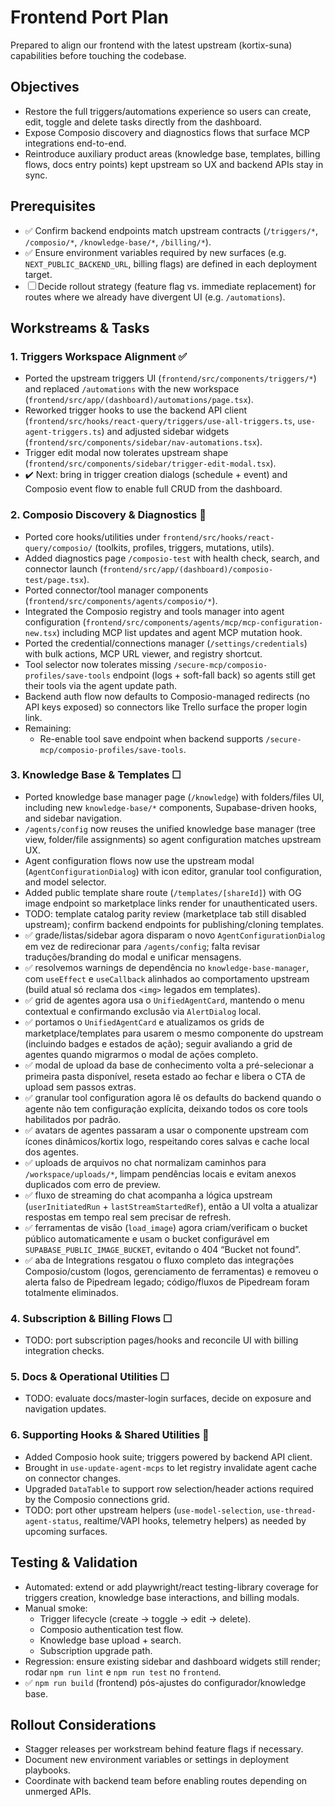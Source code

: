 # Frontend Port Plan

Prepared to align our frontend with the latest upstream (kortix-suna) capabilities before touching the codebase.

## Objectives
- Restore the full triggers/automations experience so users can create, edit, toggle and delete tasks directly from the dashboard.
- Expose Composio discovery and diagnostics flows that surface MCP integrations end-to-end.
- Reintroduce auxiliary product areas (knowledge base, templates, billing flows, docs entry points) kept upstream so UX and backend APIs stay in sync.

## Prerequisites
- ✅ Confirm backend endpoints match upstream contracts (`/triggers/*`, `/composio/*`, `/knowledge-base/*`, `/billing/*`).
- ✅ Ensure environment variables required by new surfaces (e.g. `NEXT_PUBLIC_BACKEND_URL`, billing flags) are defined in each deployment target.
- ☐ Decide rollout strategy (feature flag vs. immediate replacement) for routes where we already have divergent UI (e.g. `/automations`).

## Workstreams & Tasks

### 1. Triggers Workspace Alignment ✅
- Ported the upstream triggers UI (`frontend/src/components/triggers/*`) and replaced `/automations` with the new workspace (`frontend/src/app/(dashboard)/automations/page.tsx`).
- Reworked trigger hooks to use the backend API client (`frontend/src/hooks/react-query/triggers/use-all-triggers.ts`, `use-agent-triggers.ts`) and adjusted sidebar widgets (`frontend/src/components/sidebar/nav-automations.tsx`).
- Trigger edit modal now tolerates upstream shape (`frontend/src/components/sidebar/trigger-edit-modal.tsx`).
- ✔️ Next: bring in trigger creation dialogs (schedule + event) and Composio event flow to enable full CRUD from the dashboard.

### 2. Composio Discovery & Diagnostics 🚧
- Ported core hooks/utilities under `frontend/src/hooks/react-query/composio/` (toolkits, profiles, triggers, mutations, utils).
- Added diagnostics page `/composio-test` with health check, search, and connector launch (`frontend/src/app/(dashboard)/composio-test/page.tsx`).
- Ported connector/tool manager components (`frontend/src/components/agents/composio/*`).
- Integrated the Composio registry and tools manager into agent configuration (`frontend/src/components/agents/mcp/mcp-configuration-new.tsx`) including MCP list updates and agent MCP mutation hook.
- Ported the credential/connections manager (`/settings/credentials`) with bulk actions, MCP URL viewer, and registry shortcut.
- Tool selector now tolerates missing `/secure-mcp/composio-profiles/save-tools` endpoint (logs + soft-fall back) so agents still get their tools via the agent update path.
- Backend auth flow now defaults to Composio-managed redirects (no API keys exposed) so connectors like Trello surface the proper login link.
- Remaining:
  - Re-enable tool save endpoint when backend supports `/secure-mcp/composio-profiles/save-tools`.

### 3. Knowledge Base & Templates ☐
- Ported knowledge base manager page (`/knowledge`) with folders/files UI, including new `knowledge-base/*` components, Supabase-driven hooks, and sidebar navigation.
- `/agents/config` now reuses the unified knowledge base manager (tree view, folder/file assignments) so agent configuration matches upstream UX.
- Agent configuration flows now use the upstream modal (`AgentConfigurationDialog`) with icon editor, granular tool configuration, and model selector.
- Added public template share route (`/templates/[shareId]`) with OG image endpoint so marketplace links render for unauthenticated users.
- TODO: template catalog parity review (marketplace tab still disabled upstream); confirm backend endpoints for publishing/cloning templates.
- ✅ grade/listas/sidebar agora disparam o novo `AgentConfigurationDialog` em vez de redirecionar para `/agents/config`; falta revisar traduções/branding do modal e unificar mensagens.
- ✅ resolvemos warnings de dependência no `knowledge-base-manager`, com `useEffect` e `useCallback` alinhados ao comportamento upstream (build atual só reclama dos `<img>` legados em templates).
- ✅ grid de agentes agora usa o `UnifiedAgentCard`, mantendo o menu contextual e confirmando exclusão via `AlertDialog` local.
- ✅ portamos o `UnifiedAgentCard` e atualizamos os grids de marketplace/templates para usarem o mesmo componente do upstream (incluindo badges e estados de ação); seguir avaliando a grid de agentes quando migrarmos o modal de ações completo.
- ✅ modal de upload da base de conhecimento volta a pré-selecionar a primeira pasta disponível, reseta estado ao fechar e libera o CTA de upload sem passos extras.
- ✅ granular tool configuration agora lê os defaults do backend quando o agente não tem configuração explícita, deixando todos os core tools habilitados por padrão.
- ✅ avatars de agentes passaram a usar o componente upstream com ícones dinâmicos/kortix logo, respeitando cores salvas e cache local dos agentes.
- ✅ uploads de arquivos no chat normalizam caminhos para `/workspace/uploads/*`, limpam pendências locais e evitam anexos duplicados com erro de preview.
- ✅ fluxo de streaming do chat acompanha a lógica upstream (`userInitiatedRun` + `lastStreamStartedRef`), então a UI volta a atualizar respostas em tempo real sem precisar de refresh.
- ✅ ferramentas de visão (`load_image`) agora criam/verificam o bucket público automaticamente e usam o bucket configurável em `SUPABASE_PUBLIC_IMAGE_BUCKET`, evitando o 404 “Bucket not found”.
- ✅ aba de Integrations resgatou o fluxo completo das integrações Composio/custom (logos, gerenciamento de ferramentas) e removeu o alerta falso de Pipedream legado; código/fluxos de Pipedream foram totalmente eliminados.

### 4. Subscription & Billing Flows ☐
- TODO: port subscription pages/hooks and reconcile UI with billing integration checks.

### 5. Docs & Operational Utilities ☐
- TODO: evaluate docs/master-login surfaces, decide on exposure and navigation updates.

### 6. Supporting Hooks & Shared Utilities 🚧
- Added Composio hook suite; triggers powered by backend API client.
- Brought in `use-update-agent-mcps` to let registry invalidate agent cache on connector changes.
- Upgraded `DataTable` to support row selection/header actions required by the Composio connections grid.
- TODO: port other upstream helpers (`use-model-selection`, `use-thread-agent-status`, realtime/VAPI hooks, telemetry helpers) as needed by upcoming surfaces.

## Testing & Validation
- Automated: extend or add playwright/react testing-library coverage for triggers creation, knowledge base interactions, and billing modals.
- Manual smoke:
  - Trigger lifecycle (create → toggle → edit → delete).
  - Composio authentication test flow.
  - Knowledge base upload + search.
  - Subscription upgrade path.
- Regression: ensure existing sidebar and dashboard widgets still render; rodar `npm run lint` e `npm run test` no `frontend`.
- ✅ `npm run build` (frontend) pós-ajustes do configurador/knowledge base.

## Rollout Considerations
- Stagger releases per workstream behind feature flags if necessary.
- Document new environment variables or settings in deployment playbooks.
- Coordinate with backend team before enabling routes depending on unmerged APIs.
